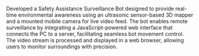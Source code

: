 Developed a Safety Assistance Surveillance Bot designed to provide real-time environmental awareness using an ultrasonic sensor-based 3D mapper and a mounted mobile camera for live video feed. The bot enables remote surveillance by integrating a JavaScript-powered web interface that connects the PC to a server, facilitating seamless bot movement control. The video stream is processed and displayed in a web browser, allowing users to monitor surroundings with precision.
